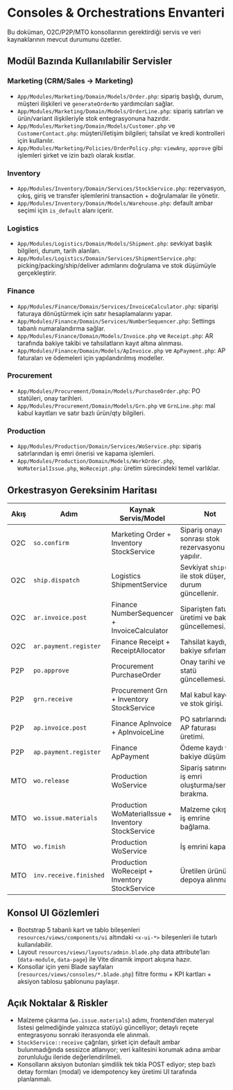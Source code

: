 # Consoles & Orchestrations Envanteri

Bu doküman, O2C/P2P/MTO konsollarının gerektirdiği servis ve veri kaynaklarının mevcut durumunu özetler.

## Modül Bazında Kullanılabilir Servisler

### Marketing (CRM/Sales → Marketing)
- `App/Modules/Marketing/Domain/Models/Order.php`: sipariş başlığı, durum, müşteri ilişkileri ve `generateOrderNo` yardımcıları sağlar.
- `App/Modules/Marketing/Domain/Models/OrderLine.php`: sipariş satırları ve ürün/variant ilişkileriyle stok entegrasyonuna hazırdır.
- `App/Modules/Marketing/Domain/Models/Customer.php` ve `CustomerContact.php`: müşteri/iletişim bilgileri; tahsilat ve kredi kontrolleri için kullanılır.
- `App/Modules/Marketing/Policies/OrderPolicy.php`: `viewAny`, `approve` gibi işlemleri şirket ve izin bazlı olarak kısıtlar.

### Inventory
- `App/Modules/Inventory/Domain/Services/StockService.php`: rezervasyon, çıkış, giriş ve transfer işlemlerini transaction + doğrulamalar ile yönetir.
- `App/Modules/Inventory/Domain/Models/Warehouse.php`: default ambar seçimi için `is_default` alanı içerir.

### Logistics
- `App/Modules/Logistics/Domain/Models/Shipment.php`: sevkiyat başlık bilgileri, durum, tarih alanları.
- `App/Modules/Logistics/Domain/Services/ShipmentService.php`: picking/packing/ship/deliver adımlarını doğrulama ve stok düşümüyle gerçekleştirir.

### Finance
- `App/Modules/Finance/Domain/Services/InvoiceCalculator.php`: siparişi faturaya dönüştürmek için satır hesaplamalarını yapar.
- `App/Modules/Finance/Domain/Services/NumberSequencer.php`: Settings tabanlı numaralandırma sağlar.
- `App/Modules/Finance/Domain/Models/Invoice.php` ve `Receipt.php`: AR tarafında bakiye takibi ve tahsilatların kayıt altına alınması.
- `App/Modules/Finance/Domain/Models/ApInvoice.php` ve `ApPayment.php`: AP faturaları ve ödemeleri için yapılandırılmış modeller.

### Procurement
- `App/Modules/Procurement/Domain/Models/PurchaseOrder.php`: PO statüleri, onay tarihleri.
- `App/Modules/Procurement/Domain/Models/Grn.php` ve `GrnLine.php`: mal kabul kayıtları ve satır bazlı ürün/qty bilgileri.

### Production
- `App/Modules/Production/Domain/Services/WoService.php`: sipariş satırlarından iş emri önerisi ve kapama işlemleri.
- `App/Modules/Production/Domain/Models/WorkOrder.php`, `WoMaterialIssue.php`, `WoReceipt.php`: üretim sürecindeki temel varlıklar.

## Orkestrasyon Gereksinim Haritası

| Akış | Adım | Kaynak Servis/Model | Not |
| --- | --- | --- | --- |
| O2C | `so.confirm` | Marketing Order + Inventory StockService | Sipariş onayı sonrası stok rezervasyonu yapılır.
| O2C | `ship.dispatch` | Logistics ShipmentService | Sevkiyat `ship()` ile stok düşer, durum güncellenir.
| O2C | `ar.invoice.post` | Finance NumberSequencer + InvoiceCalculator | Siparişten fatura üretimi ve bakiye güncellemesi.
| O2C | `ar.payment.register` | Finance Receipt + ReceiptAllocator | Tahsilat kaydı, bakiye sıfırlama.
| P2P | `po.approve` | Procurement PurchaseOrder | Onay tarihi ve statü güncellemesi.
| P2P | `grn.receive` | Procurement Grn + Inventory StockService | Mal kabul kaydı ve stok girişi.
| P2P | `ap.invoice.post` | Finance ApInvoice + ApInvoiceLine | PO satırlarından AP faturası üretimi.
| P2P | `ap.payment.register` | Finance ApPayment | Ödeme kaydı ve bakiye düşümü.
| MTO | `wo.release` | Production WoService | Sipariş satırından iş emri oluşturma/serbest bırakma.
| MTO | `wo.issue.materials` | Production WoMaterialIssue + Inventory StockService | Malzeme çıkışı ve iş emrine bağlama.
| MTO | `wo.finish` | Production WoService | İş emrini kapatma.
| MTO | `inv.receive.finished` | Production WoReceipt + Inventory StockService | Üretilen ürünün depoya alınması.

## Konsol UI Gözlemleri

- Bootstrap 5 tabanlı kart ve tablo bileşenleri `resources/views/components/ui` altındaki `<x-ui-*>` bileşenleri ile tutarlı kullanılabilir.
- Layout `resources/views/layouts/admin.blade.php` data attribute’ları (`data-module`, `data-page`) ile Vite dinamik import akışına hazır.
- Konsollar için yeni Blade sayfaları (`resources/views/consoles/*.blade.php`) filtre formu + KPI kartları + aksiyon tablosu şablonunu paylaşır.

## Açık Noktalar & Riskler

- Malzeme çıkarma (`wo.issue.materials`) adımı, frontend’den materyal listesi gelmediğinde yalnızca statüyü güncelliyor; detaylı reçete entegrasyonu sonraki iterasyonda ele alınmalı.
- `StockService::receive` çağrıları, şirket için default ambar bulunmadığında sessizce atlanıyor; veri kalitesini korumak adına ambar zorunluluğu ileride değerlendirilmeli.
- Konsolların aksiyon butonları şimdilik tek tıkla POST ediyor; step bazlı detay formları (modal) ve idempotency key üretimi UI tarafında planlanmalı.
